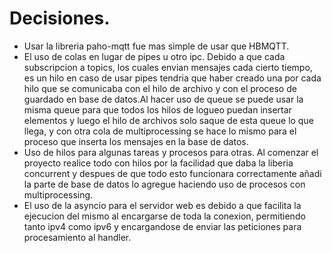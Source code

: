 # Decisiones.
- Usar la libreria paho-mqtt fue mas simple de usar que HBMQTT.
- El uso de colas en lugar de pipes u otro ipc. Debido a que cada subscripcion a topics, los cuales envian mensajes cada cierto tiempo, es un hilo en caso de usar pipes tendria que haber creado una por cada hilo que se comunicaba con el hilo de archivo y con el proceso de guardado en base de datos.Al hacer uso de queue se puede usar la misma queue para que todos los hilos de logueo puedan insertar elementos y luego el hilo de archivos solo saque de esta queue lo que llega, y con otra cola de multiprocessing se hace lo mismo para el proceso que inserta los mensajes en la base de datos.
- Uso de hilos para algunas tareas y procesos para otras. Al comenzar el proyecto realice todo con hilos por la facilidad que daba la liberia concurrent y despues de que todo esto funcionara correctamente añadi la parte de base de datos lo agregue haciendo uso de procesos con multiprocessing.
- El uso de la asyncio para el servidor web es debido a que facilita la ejecucion del mismo al encargarse de toda la conexion, permitiendo tanto ipv4 como ipv6 y encargandose de enviar las peticiones para procesamiento al handler.